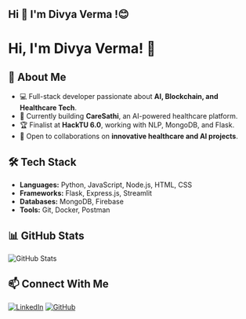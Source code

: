 ##                                                                                     Hi 👋 I'm Divya Verma !😊

# Hi, I'm Divya Verma! 👋

## 🚀 About Me
- 💻 Full-stack developer passionate about **AI, Blockchain, and Healthcare Tech**.
- 🔬 Currently building **CareSathi**, an AI-powered healthcare platform.
- 🏆 Finalist at **HackTU 6.0**, working with NLP, MongoDB, and Flask.
- 🤝 Open to collaborations on **innovative healthcare and AI projects**.

## 🛠 Tech Stack
- **Languages:** Python, JavaScript, Node.js, HTML, CSS
- **Frameworks:** Flask, Express.js, Streamlit
- **Databases:** MongoDB, Firebase
- **Tools:** Git, Docker, Postman

## 📊 GitHub Stats
![GitHub Stats](https://github-readme-stats.vercel.app/api?username=div9ya&show_icons=true&theme=radical)

## 📫 Connect With Me
[![LinkedIn](https://img.shields.io/badge/LinkedIn-0077B5?style=for-the-badge&logo=linkedin&logoColor=white)]([https://linkedin.com/in/yourprofile](https://www.linkedin.com/in/divya-verma-43a8b4291/))
[![GitHub](https://img.shields.io/badge/GitHub-100000?style=for-the-badge&logo=github&logoColor=white)](https://github.com/div9ya)
